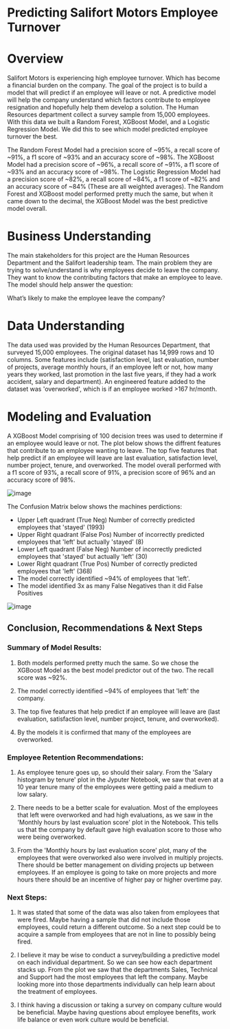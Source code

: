 # Predicting Salifort Motors Employee Turnover

# Overview
Salifort Motors is experiencing high employee turnover. Which has become a financial burden on the company. The goal of the project is to build a model that will predict if an employee will leave or not. A predictive model will help the company understand which factors contribute to employee resignation and hopefully help them develop a solution. The Human Resources department collect a survey sample from 15,000 employees. With this data we built a Random Forest, XGBoost Model, and a Logistic Regression Model. We did this to see which model predicted employee turnover the best.

The Random Forest Model had a precision score of ~95%, a recall score of ~91%, a f1 score of ~93% and an accuracy score of ~98%.
The XGBoost Model had a precision score of ~96%, a recall score of ~91%, a f1 score of ~93% and an accuracy score of ~98%. 
The Logistic Regression Model had a precision score of ~82%, a recall score of ~84%, a f1 score of ~82% and an accuracy score of ~84% (These are all weighted averages).
The Random Forest and XGBoost model performed pretty much the same, but when it came down to the decimal, the XGBoost Model was the best predictive model overall. 

# Business Understanding 
The main stakeholders for this project are the Human Resources Department and the Salifort leadership team. The main problem they are trying to solve/understand is why employees decide to leave the company. They want to know the contributing factors that make an employee to leave. The model should help answer the question:

What’s likely to make the employee leave the company?

# Data Understanding 
The data used was provided by the Human Resources Department, that surveyed 15,000 employees. The original dataset has 14,999 rows and 10 columns. Some features include (satisfaction level, last evaluation, number of projects, average monthly hours, if an employee left or not, how many years they worked, last promotion in the last five years, if they had a work accident, salary and department). An engineered feature added to the dataset was 'overworked', which is if an employee worked >167 hr/month.

# Modeling and Evaluation 
A XGBoost Model comprising of 100 decision trees was used to determine if an employee would leave or not. The plot below shows the diffrent features that contribute to an employee wanting to leave. The top five features that help predict if an employee will leave are last evaluation, satisfaction level, number project, tenure, and overworked. The model overall performed with a f1 score of 93%, a recall score of 91%, a precision score of 96% and an accuracy score of 98%.

![image](https://github.com/CassandraNnaji/Salifort-Motors-Machine-Learning-project/assets/120784310/08f63181-a1bc-4e01-b338-549a47558990)


The Confusion Matrix below shows the machines perdictions:
- Upper Left quadrant (True Neg) Number of correctly predicted employees that 'stayed' (1993)
- Upper Right quadrant (False Pos) Number of incorrectly predicted employees that 'left' but actually 'stayed' (8)
- Lower Left quadrant (False Neg) Number of incorrectly predicted employees that 'stayed' but actually 'left' (30)
- Lower Right quadrant (True Pos) Number of correctly predicted employees that 'left' (368)
- The model correctly identified ~94% of employees that 'left'. 
- The model identified 3x as many False Negatives than it did False Positives

![image](https://github.com/CassandraNnaji/Salifort-Motors-Machine-Learning-project/assets/120784310/75cce529-bdae-4424-8b49-c72f303229c4)


## Conclusion, Recommendations & Next Steps
### Summary of Model Results:
1. Both models performed pretty much the same. So we chose the XGBoost Model as the best model predictor out of the two. The recall score was ~92%.

2. The model correctly identified ~94% of employees that 'left' the company.

3. The top five features that help predict if an employee will leave are (last evaluation, satisfaction level,   number project, tenure, and overworked).

4. By the models it is confirmed that many of the employees are overworked.

### Employee Retention Recommendations:
1. As employee tenure goes up, so should their salary. From the 'Salary histogram by tenure' plot in the Jyputer Notebook, we saw that even at a 10 year tenure many of the employees were getting paid a medium to low salary.

2. There needs to be a better scale for evaluation. Most of the employees that left were overworked and had high evaluations, as we saw in the 'Monthly hours by last evaluation score' plot in the Notebook. This tells us that the company by default gave high evaluation score to those who were being overworked. 

3. From the 'Monthly hours by last evaluation score' plot, many of the employees that were overworked also were involved in multiply projects. There should be better management on dividing projects up between employees. If an employee is going to take on more projects and more hours there should be an incentive of higher pay or higher overtime pay.

### Next Steps:
1. It was stated that some of the data was also taken from employees that were fired. Maybe having a sample that did not include those employees, could return a different outcome. So a next step could be to acquire a sample from employees that are not in line to possibly being fired.

2. I believe it may be wise to conduct a survey/building a predictive model on each individual department. So we can see how each department stacks up. From the plot we saw that the departments Sales, Technical and Support had the most employees that left the company. Maybe looking more into those departments individually can help learn about the treatment of employees.

3. I think having a discussion or taking a survey on company culture would be beneficial. Maybe having questions about employee benefits, work life balance or even work culture would be beneficial. 


